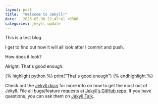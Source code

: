 ```yaml
---
layout: post
title:  "Welcome to Jekyll!"
date:   2025-05-30 22:42:41 +0300
categories: jekyll update
---
```

This is a test blog.

I get to find out how it will all look after I commit and push.

How does it look?

Alright. That's good enough.


{% highlight python %}
print("That's good enough")
{% endhighlight %}

Check out the [Jekyll docs][jekyll-docs] for more info on how to get the most out of Jekyll. File all bugs/feature requests at [Jekyll’s GitHub repo][jekyll-gh]. If you have questions, you can ask them on [Jekyll Talk][jekyll-talk].

[jekyll-docs]: https://jekyllrb.com/docs/home
[jekyll-gh]:   https://github.com/jekyll/jekyll
[jekyll-talk]: https://talk.jekyllrb.com/
